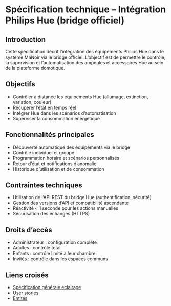 # Spécification technique – Intégration Philips Hue (bridge officiel)

## Introduction

Cette spécification décrit l’intégration des équipements Philips Hue dans le système MaNoir via le bridge officiel. L’objectif est de permettre le contrôle, la supervision et l’automatisation des ampoules et accessoires Hue au sein de la plateforme domotique.

## Objectifs
- Contrôler à distance les équipements Hue (allumage, extinction, variation, couleur)
- Récupérer l’état en temps réel
- Intégrer Hue dans les scénarios d’automatisation
- Superviser la consommation énergétique

## Fonctionnalités principales
- Découverte automatique des équipements via le bridge
- Contrôle individuel et groupé
- Programmation horaire et scénarios personnalisés
- Retour d’état et notifications d’anomalie
- Historique d’utilisation et de consommation

## Contraintes techniques
- Utilisation de l’API REST du bridge Hue (authentification, sécurité)
- Gestion des versions d’API et compatibilité ascendante
- Réactivité < 1 seconde pour les actions manuelles
- Sécurisation des échanges (HTTPS)

## Droits d’accès
- Administrateur : configuration complète
- Adultes : contrôle total
- Enfants : contrôle limité à leur chambre
- Invités : contrôle dans les espaces communs

## Liens croisés
- [Spécification générale éclairage](spec-eclairage.md)
- [User stories](../../user-stories/)
- [Entités](../../entites/)
